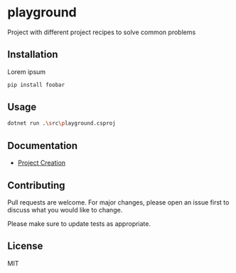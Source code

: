 # playground
Project with different project recipes to solve common problems

## Installation

Lorem ipsum

```bash
pip install foobar
```

## Usage

```bash
dotnet run .\src\playground.csproj
```

## Documentation

- [Project Creation](docs/project-creation.md)

## Contributing

Pull requests are welcome. For major changes, please open an issue first
to discuss what you would like to change.

Please make sure to update tests as appropriate.

## License
MIT
